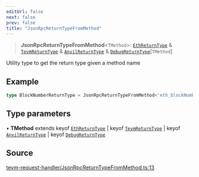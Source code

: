 ```yaml
---
editUrl: false
next: false
prev: false
title: "JsonRpcReturnTypeFromMethod"
---
```


> **JsonRpcReturnTypeFromMethod**\<`TMethod`\>: [`EthReturnType`](/reference/tevm/procedures-types/type-aliases/ethreturntype/) & [`TevmReturnType`](/reference/tevm/procedures-types/type-aliases/tevmreturntype/) & [`AnvilReturnType`](/reference/tevm/procedures-types/type-aliases/anvilreturntype/) & [`DebugReturnType`](/reference/tevm/procedures-types/type-aliases/debugreturntype/)\[`TMethod`\]

Utility type to get the return type given a method name

## Example

```typescript
type BlockNumberReturnType = JsonRpcReturnTypeFromMethod<'eth_blockNumber'>
```

## Type parameters

• **TMethod** extends keyof [`EthReturnType`](/reference/tevm/procedures-types/type-aliases/ethreturntype/) \| keyof [`TevmReturnType`](/reference/tevm/procedures-types/type-aliases/tevmreturntype/) \| keyof [`AnvilReturnType`](/reference/tevm/procedures-types/type-aliases/anvilreturntype/) \| keyof [`DebugReturnType`](/reference/tevm/procedures-types/type-aliases/debugreturntype/)

## Source

[tevm-request-handler/JsonRpcReturnTypeFromMethod.ts:13](https://github.com/evmts/tevm-monorepo/blob/main/packages/procedures-types/src/tevm-request-handler/JsonRpcReturnTypeFromMethod.ts#L13)
